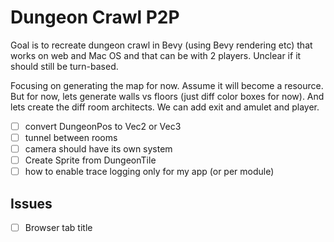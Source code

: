 # Dungeon Crawl P2P

Goal is to recreate dungeon crawl in Bevy (using Bevy rendering etc) that works on web and Mac OS and that can be with 2 players. Unclear if it should still be turn-based.

Focusing on generating the map for now. Assume it will become a resource.
But for now, lets generate walls vs floors (just diff color boxes for now).
And lets create the diff room architects. We can add exit and amulet and player.

- [ ] convert DungeonPos to Vec2 or Vec3
- [ ] tunnel between rooms
- [ ] camera should have its own system
- [ ] Create Sprite from DungeonTile
- [ ] how to enable trace logging only for my app (or per module)

## Issues

- [ ] Browser tab title
